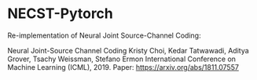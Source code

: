 # NECST-Pytorch

Re-implementation of Neural Joint Source-Channel Coding:

Neural Joint-Source Channel Coding
Kristy Choi, Kedar Tatwawadi, Aditya Grover, Tsachy Weissman, Stefano Ermon
International Conference on Machine Learning (ICML), 2019.
Paper: https://arxiv.org/abs/1811.07557
